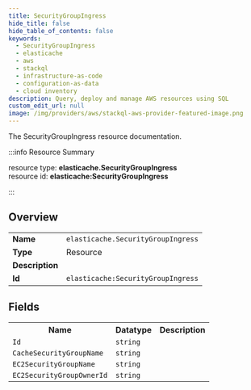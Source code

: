 ```yaml
---
title: SecurityGroupIngress
hide_title: false
hide_table_of_contents: false
keywords:
  - SecurityGroupIngress
  - elasticache
  - aws
  - stackql
  - infrastructure-as-code
  - configuration-as-data
  - cloud inventory
description: Query, deploy and manage AWS resources using SQL
custom_edit_url: null
image: /img/providers/aws/stackql-aws-provider-featured-image.png
---
```

The SecurityGroupIngress resource documentation.

:::info Resource Summary

<div class="row">
<div class="providerDocColumn">
<span>resource type:&nbsp;<b>elasticache.SecurityGroupIngress</b></span><br />
<span>resource id:&nbsp;<b>elasticache:SecurityGroupIngress</b></span><br />
</div>
</div>

:::

## Overview
<table><tbody>
<tr><td><b>Name</b></td><td><code>elasticache.SecurityGroupIngress</code></td></tr>
<tr><td><b>Type</b></td><td>Resource</td></tr>
<tr><td><b>Description</b></td><td></td></tr>
<tr><td><b>Id</b></td><td><code>elasticache:SecurityGroupIngress</code></td></tr>
</tbody></table>

## Fields
<table><tbody>
<tr><th>Name</th><th>Datatype</th><th>Description</th></tr>
<tr><td><code>Id</code></td><td><code>string</code></td><td></td></tr><tr><td><code>CacheSecurityGroupName</code></td><td><code>string</code></td><td></td></tr><tr><td><code>EC2SecurityGroupName</code></td><td><code>string</code></td><td></td></tr><tr><td><code>EC2SecurityGroupOwnerId</code></td><td><code>string</code></td><td></td></tr>
</tbody></table>